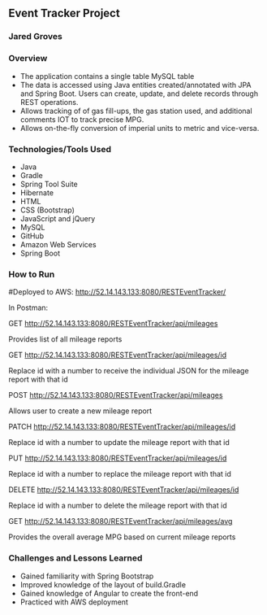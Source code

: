 ## Event Tracker Project
### Jared Groves

### Overview
- The application contains a single table MySQL table
- The data is accessed using Java entities created/annotated with JPA and Spring Boot. Users can create, update, and delete records through REST operations.
- Allows tracking of of gas fill-ups, the gas station used, and additional comments IOT to track precise MPG.
- Allows on-the-fly conversion of imperial units to metric and vice-versa.

### Technologies/Tools Used
* Java
* Gradle
* Spring Tool Suite
* Hibernate
* HTML
* CSS (Bootstrap)
* JavaScript and jQuery
* MySQL
* GitHub
* Amazon Web Services
* Spring Boot

### How to Run
#Deployed to AWS: http://52.14.143.133:8080/RESTEventTracker/


In Postman:

GET http://52.14.143.133:8080/RESTEventTracker/api/mileages

Provides list of all mileage reports

GET http://52.14.143.133:8080/RESTEventTracker/api/mileages/id

Replace id with a number to receive the individual JSON for the mileage report with that
id

POST http://52.14.143.133:8080/RESTEventTracker/api/mileages

Allows user to create a new mileage report

PATCH http://52.14.143.133:8080/RESTEventTracker/api/mileages/id

Replace id with a number to update the mileage report with that id

PUT http://52.14.143.133:8080/RESTEventTracker/api/mileages/id

Replace id with a number to replace the mileage report with that id

DELETE http://52.14.143.133:8080/RESTEventTracker/api/mileages/id

Replace id with a number to delete the mileage report with that id

GET http://52.14.143.133:8080/RESTEventTracker/api/mileages/avg

Provides the overall average MPG based on current mileage reports


### Challenges and Lessons Learned
* Gained familiarity with Spring Bootstrap
* Improved knowledge of the layout of build.Gradle
* Gained knowledge of Angular to create the front-end
* Practiced with AWS deployment
